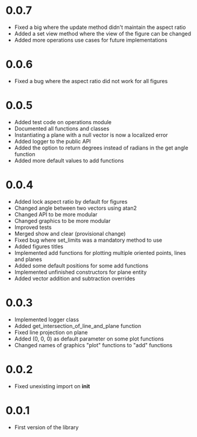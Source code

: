 # 0.0.7
- Fixed a big where the update method didn't maintain the aspect ratio
- Added a set view method where the view of the figure can be changed
- Added more operations use cases for future implementations

# 0.0.6
- Fixed a bug where the aspect ratio did not work for all figures

# 0.0.5
- Added test code on operations module
- Documented all functions and classes
- Instantiating a plane with a null vector is now a localized error
- Added logger to the public API
- Added the option to return degrees instead of radians in the get angle function
- Added more default values to add functions

# 0.0.4
- Added lock aspect ratio by default for figures
- Changed angle between two vectors using atan2
- Changed API to be more modular
- Changed graphics to be more modular
- Improved tests
- Merged show and clear (provisional change)
- Fixed bug where set_limits was a mandatory method to use
- Added figures titles
- Implemented add functions for plotting multiple oriented points, lines and planes
- Added some default positions for some add functions
- Implemented unfinished constructors for plane entity
- Added vector addition and subtraction overrides

# 0.0.3
- Implemented logger class
- Added get_intersection_of_line_and_plane function
- Fixed line projection on plane
- Added (0, 0, 0) as default parameter on some plot functions
- Changed names of graphics "plot" functions to "add" functions

# 0.0.2
- Fixed unexisting import on __init__

# 0.0.1
- First version of the library